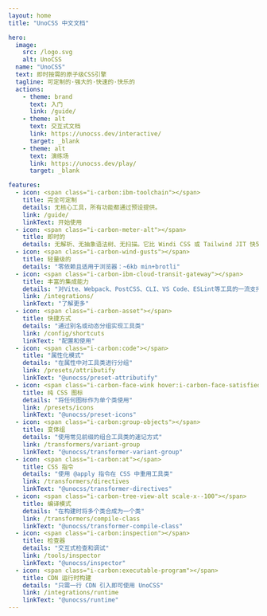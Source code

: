 ```yaml
---
layout: home
title: "UnoCSS 中文文档"

hero:
  image:
    src: /logo.svg
    alt: UnoCSS
  name: "UnoCSS"
  text: 即时按需的原子级CSS引擎
  tagline: 可定制的·强大的·快速的·快乐的
  actions:
    - theme: brand
      text: 入门
      link: /guide/
    - theme: alt
      text: 交互式文档
      link: https://unocss.dev/interactive/
      target: _blank
    - theme: alt
      text: 演练场
      link: https://unocss.dev/play/
      target: _blank

features:
  - icon: <span class="i-carbon:ibm-toolchain"></span>
    title: 完全可定制
    details: 无核心工具，所有功能都通过预设提供。
    link: /guide/
    linkText: 开始使用
  - icon: <span class="i-carbon-meter-alt"></span>
    title: 即时的
    details: 无解析、无抽象语法树、无扫描。它比 Windi CSS 或 Tailwind JIT 快5倍。
  - icon: <span class="i-carbon-wind-gusts"></span>
    title: 轻量级的
    details: "零依赖且适用于浏览器：~6kb min+brotli"
  - icon: <span class="i-carbon-ibm-cloud-transit-gateway"></span>
    title: 丰富的集成能力
    details: "对Vite、Webpack、PostCSS、CLI、VS Code、ESLint等工具的一流支持"
    link: /integrations/
    linkText: "了解更多"
  - icon: <span class="i-carbon-asset"></span>
    title: 快捷方式
    details: "通过别名或动态分组实现工具类"
    link: /config/shortcuts
    linkText: "配置和使用"
  - icon: <span class="i-carbon:code"></span>
    title: "属性化模式"
    details: "在属性中对工具类进行分组"
    link: /presets/attributify
    linkText: "@unocss/preset-attributify"
  - icon: <span class="i-carbon-face-wink hover:i-carbon-face-satisfied"></span>
    title: 纯 CSS 图标
    details: "将任何图标作为单个类使用"
    link: /presets/icons 
    linkText: "@unocss/preset-icons"
  - icon: <span class="i-carbon:group-objects"></span>
    title: 变体组
    details: "使用常见前缀的组合工具类的速记方式"
    link: /transformers/variant-group
    linkText: "@unocss/transformer-variant-group"
  - icon: <span class="i-carbon:at"></span>
    title: CSS 指令
    details: "使用 @apply 指令在 CSS 中重用工具类"
    link: /transformers/directives
    linkText: "@unocss/transformer-directives"
  - icon: <span class="i-carbon-tree-view-alt scale-x--100"></span>
    title: 编译模式
    details: "在构建时将多个类合成为一个类"
    link: /transformers/compile-class
    linkText: "@unocss/transformer-compile-class"
  - icon: <span class="i-carbon:inspection"></span>
    title: 检查器
    details: "交互式检查和调试"
    link: /tools/inspector
    linkText: "@unocss/inspector"
  - icon: <span class="i-carbon:executable-program"></span>
    title: CDN 运行时构建
    details: "只需一行 CDN 引入即可使用 UnoCSS"
    link: /integrations/runtime
    linkText: "@unocss/runtime"
---
```

